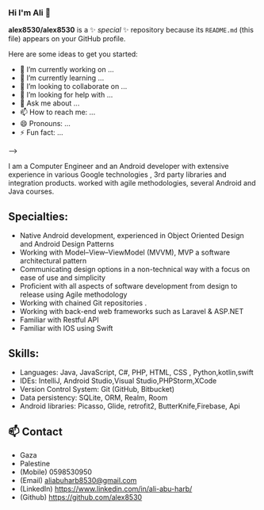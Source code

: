 ### Hi I'm Ali  👋

 
**alex8530/alex8530** is a ✨ _special_ ✨ repository because its `README.md` (this file) appears on your GitHub profile.

Here are some ideas to get you started:

- 🔭 I’m currently working on ...
- 🌱 I’m currently learning ...
- 👯 I’m looking to collaborate on ...
- 🤔 I’m looking for help with ...
- 💬 Ask me about ...
- 📫 How to reach me: ...
- 😄 Pronouns: ...
- ⚡ Fun fact: ...

-->

I am a Computer Engineer and an Android developer with extensive experience  in various Google technologies , 3rd party libraries and integration products. worked with agile methodologies, several Android and Java courses.

## Specialties: 
* Native Android development, experienced in Object Oriented Design and Android Design Patterns 
* Working with Model–View–ViewModel (MVVM), MVP a software architectural pattern
* Communicating design options in a non-technical way with a focus on ease of use and simplicity
* Proficient with all aspects of software development from design to release using Agile methodology
* Working with chained Git repositories .
* Working with back-end web frameworks such as Laravel & ASP.NET
* Familiar with Restful API
* Familiar with IOS using Swift



## Skills:
* Languages: Java, JavaScript, C#, PHP, HTML, CSS , Python,kotlin,swift
* IDEs: IntelliJ, Android Studio,Visual Studio,PHPStorm,XCode
* Version Control System: Git (GitHub, Bitbucket) 
* Data persistency: SQLite, ORM, Realm, Room
* Android libraries: Picasso, Glide, retrofit2, ButterKnife,Firebase, Api 

 

## 📫 Contact
* Gaza
* Palestine
* (Mobile)        0598530950
* (Email)           aliabuharb8530@gmail.com 
* (LinkedIn)    https://www.linkedin.com/in/ali-abu-harb/
* (Github)        https://github.com/alex8530
